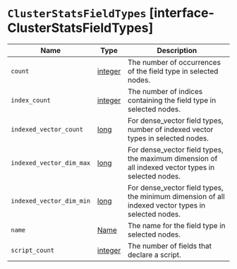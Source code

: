 # `ClusterStatsFieldTypes` [interface-ClusterStatsFieldTypes]

| Name | Type | Description |
| - | - | - |
| `count` | [integer](./integer.md) | The number of occurrences of the field type in selected nodes. |
| `index_count` | [integer](./integer.md) | The number of indices containing the field type in selected nodes. |
| `indexed_vector_count` | [long](./long.md) | For dense_vector field types, number of indexed vector types in selected nodes. |
| `indexed_vector_dim_max` | [long](./long.md) | For dense_vector field types, the maximum dimension of all indexed vector types in selected nodes. |
| `indexed_vector_dim_min` | [long](./long.md) | For dense_vector field types, the minimum dimension of all indexed vector types in selected nodes. |
| `name` | [Name](./Name.md) | The name for the field type in selected nodes. |
| `script_count` | [integer](./integer.md) | The number of fields that declare a script. |
